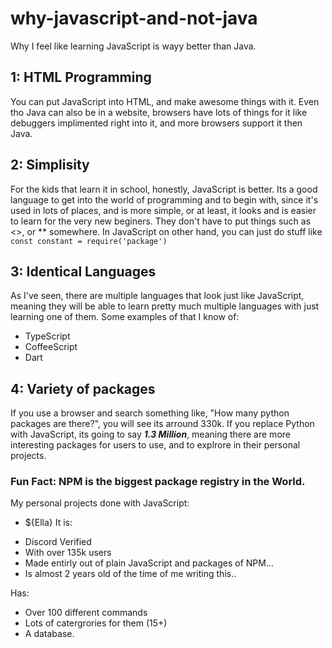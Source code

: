 # why-javascript-and-not-java

Why I feel like learning JavaScript is wayy better than Java.


## 1: HTML Programming
You can put JavaScript into HTML, and make awesome things with it.
Even tho Java can also be in a website, browsers have lots of things
for it like debuggers implimented right into it, and more browsers 
support it then Java.

## 2: Simplisity
For the kids that learn it in school, honestly, JavaScript is better.
Its a good language to get into the world of programming and to begin
with, since it's used in lots of places, and is more simple, or at least,
it looks and is easier to learn for the very new beginers. They don't
have to put things such as <>, or ** somewhere. In JavaScript on other
hand, you can just do stuff like ```const constant = require('package') ```

## 3: Identical Languages
As I've seen, there are multiple languages that look just like JavaScript,
meaning they will be able to learn pretty much multiple languages with just
learning one of them.
Some examples of that I know of:

- TypeScript
- CoffeeScript
- Dart 

## 4: Variety of packages
If you use a browser and search something like, "How many python packages are there?",
you will see its arround 330k. If you replace Python with JavaScript, its going to say
***1.3 Million***, meaning there are more interesting packages for users to use, and
to explrore in their personal projects.

### Fun Fact: NPM is the biggest package registry in the World.

My personal projects done with JavaScript:

+ ${Ella}
It is:

- Discord Verified
- With over 135k users
- Made entirly out of plain JavaScript and packages of NPM...
- Is almost 2 years old of the time of me writing this..

Has:

- Over 100 different commands
- Lots of catergrories for them (15+)
- A database.
